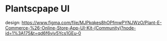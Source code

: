 # Plantscpape UI
design: https://www.figma.com/file/MJPkqkes8hOPfmwPYNJWzO/Plant-E-Commerce-%26-Online-Store-App-UI-Kit-(Community)?node-id=1%3A175&t=qd6f6vjv5Ycs1GEu-0
